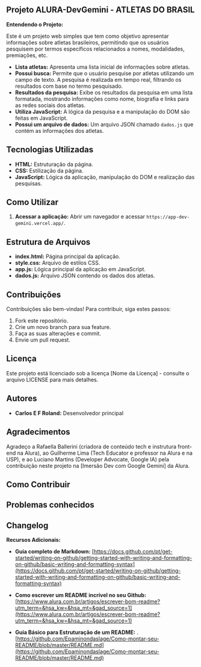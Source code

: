 ## **Projeto ALURA-DevGemini - ATLETAS DO BRASIL**

**Entendendo o Projeto:**

Este é um projeto web simples que tem como objetivo apresentar informações sobre atletas brasileiros, permitindo que os usuários pesquisem por termos específicos relacionados a nomes, modalidades, premiações, etc.

* **Lista atletas:** Apresenta uma lista inicial de informações sobre atletas.
* **Possui busca:** Permite que o usuário pesquise por atletas utilizando um campo de texto. A pesquisa é realizada em tempo real, filtrando os resultados com base no termo pesquisado.
* **Resultados da pesquisa:** Exibe os resultados da pesquisa em uma lista formatada, mostrando informações como nome, biografia e links para as redes sociais dos atletas.
* **Utiliza JavaScript:** A lógica da pesquisa e a manipulação do DOM são feitas em JavaScript.
* **Possui um arquivo de dados:** Um arquivo JSON chamado `dados.js` que contém as informações dos atletas.

## Tecnologias Utilizadas
* **HTML:** Estruturação da página.
* **CSS:** Estilização da página.
* **JavaScript:** Lógica da aplicação, manipulação do DOM e realização das pesquisas.

## Como Utilizar
1. **Acessar a aplicação:**
   Abrir um navegador e acessar `https://app-dev-gemini.vercel.app/`.

## Estrutura de Arquivos
* **index.html:** Página principal da aplicação.
* **style.css:** Arquivo de estilos CSS.
* **app.js:** Lógica principal da aplicação em JavaScript.
* **dados.js:** Arquivo JSON contendo os dados dos atletas.

## Contribuições
Contribuições são bem-vindas! Para contribuir, siga estes passos:
1. Fork este repositório.
2. Crie um novo branch para sua feature.
3. Faça as suas alterações e commit.
4. Envie um pull request.

## Licença
Este projeto está licenciado sob a licença [Nome da Licença] - consulte o arquivo LICENSE para mais detalhes.

## Autores
* **Carlos E F Roland:** Desenvolvedor principal

## Agradecimentos
Agradeço a Rafaella Ballerini (criadora de conteúdo tech e instrutura front-end na Alura), ao Guilherme Lima (Tech Educator e professor na Alura e na USP), e ao Luciano Martins (Developer Advocate, Google IA) pela contribuição neste projeto na [Imersão Dev com Google Gemini] da Alura.

## Como Contribuir

## Problemas conhecidos

## Changelog

**Recursos Adicionais:**

* **Guia completo de Markdown:** [https://docs.github.com/pt/get-started/writing-on-github/getting-started-with-writing-and-formatting-on-github/basic-writing-and-formatting-syntax](https://docs.github.com/pt/get-started/writing-on-github/getting-started-with-writing-and-formatting-on-github/basic-writing-and-formatting-syntax)

* **Como escrever um README incrível no seu Github:** [https://www.alura.com.br/artigos/escrever-bom-readme?utm_term=&hsa_kw=&hsa_mt=&gad_source=1](https://www.alura.com.br/artigos/escrever-bom-readme?utm_term=&hsa_kw=&hsa_mt=&gad_source=1)

* **Guia Básico para Estruturação de um README:** .[https://github.com/Epaminondaslage/Como-montar-seu-README/blob/master/README.md](https://github.com/Epaminondaslage/Como-montar-seu-README/blob/master/README.md)
